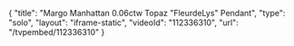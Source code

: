{
    "title": "Margo Manhattan 0.06ctw Topaz \"FleurdeLys\" Pendant",
    "type": "solo",
    "layout": "iframe-static",
    "videoId": "112336310",
    "url": "\/tvpembed\/112336310"
}
